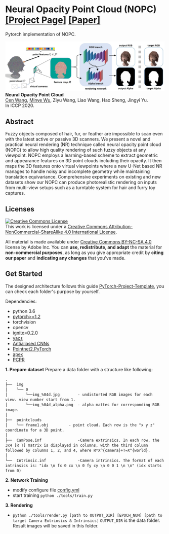 # Neural Opacity Point Cloud (NOPC) [[Project Page]](https://wuminye.github.io/NOPC/) [[Paper]]() 

Pytorch implementation of NOPC.

![framework](docs/figures/framework.jpg)
**Neural Opacity Point Cloud** </br>
[Cen Wang](https://github.com/willona), [Minye Wu](https://github.com/wuminye), Ziyu Wang, Liao Wang, Hao Sheng, Jingyi Yu.</br>
In ICCP 2020.</br>

## Abstract
Fuzzy objects composed of hair, fur, or feather are impossible to scan even with the latest active or passive 3D scanners. We present a novel and practical neural rendering (NR) technique called neural opacity point cloud (NOPC) to allow high quality rendering of such fuzzy objects at any viewpoint. NOPC employs a learning-based scheme to extract geometric and appearance features on 3D point clouds including their opacity. It then maps the 3D features onto virtual viewpoints where a new U-Net based NR manages to handle noisy and incomplete geometry while maintaining translation equivariance. Comprehensive experiments on
existing and new datasets show our NOPC can produce photorealistic rendering on inputs from multi-view setups such as a turntable system for hair and furry toy captures.



## Licenses

<a rel="license" href="http://creativecommons.org/licenses/by-nc-sa/4.0/"><img alt="Creative Commons License" style="border-width:0" src="https://i.creativecommons.org/l/by-nc-sa/4.0/80x15.png" /></a><br />This work is licensed under a <a rel="license" href="http://creativecommons.org/licenses/by-nc-sa/4.0/">Creative Commons Attribution-NonCommercial-ShareAlike 4.0 International License</a>.

All material is made available under [Creative Commons BY-NC-SA 4.0](https://creativecommons.org/licenses/by-nc-sa/4.0/legalcode) license by Adobe Inc. You can **use, redistribute, and adapt** the material for **non-commercial purposes**, as long as you give appropriate credit by **citing our paper** and **indicating any changes** that you've made.







## Get Started
The designed architecture follows this guide [PyTorch-Project-Template](https://github.com/L1aoXingyu/PyTorch-Project-Template), you can check each folder's purpose by yourself.

Dependencies:
- python 3.6
- [pytorch>=1.2](https://pytorch.org/)
- torchvision
- opencv
- [ignite=0.2.0](https://github.com/pytorch/ignite)
- [yacs](https://github.com/rbgirshick/yacs)
- [Antialiased CNNs](https://github.com/adobe/antialiased-cnns)
- [Pointnet2.PyTorch](https://github.com/sshaoshuai/Pointnet2.PyTorch)
- [apex](https://github.com/NVIDIA/apex)
- [PCPR](https://github.com/wuminye/PCPR)


**1. Prepare dataset**
Prepare a data folder with a structure like following: 
```
.
├──  img
│    └── 0    					
│        └──img_%04d.jpg   		- undistorted RGB images for each view. view number start from 1.
│        └──img_%04d_alpha.png	- alpha mattes for corresponding RGB image.
│
├──  pointclouds				
│    └── frame1.obj			- point cloud. Each row is the "x y z" coordinate for a 3D point.
│
├──  CamPose.inf				-Camera extrinsics. In each row, the 3x4 [R T] matrix is displayed in columns, with the third column followed by columns 1, 2, and 4, where R*X^{camera}+T=X^{world}.
│
└──  Intrinsic.inf				-Camera intrinsics. The format of each intrinsics is: "idx \n fx 0 cx \n 0 fy cy \n 0 0 1 \n \n" (idx starts from 0)
```

**2. Network Training**
- modify configure file [config.yml](./configs/config.yml)
- start training  `python ./tools/train.py`

**3. Rendering**
- `python ./tools/render.py [path to OUTPUT_DIR] [EPOCH_NUM] [path to target Camera Extrinsics & Intrinsics]`
`OUTPUT_DIR` is the data folder. Result images will be saved in this folder.



